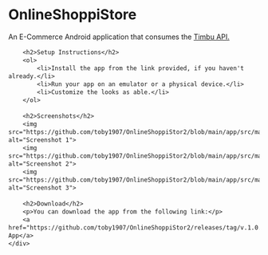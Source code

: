 
<!DOCTYPE html>
<html lang="en">
<head>
    <meta charset="UTF-8">
    <meta name="viewport" content="width=device-width, initial-scale=1.0">
    <title>OnlineShoppiStore</title>
</head>
<body>
    <div class="container">
        <h1>OnlineShoppiStore</h1>
        <p>An E-Commerce Android application that consumes the <a href="https://docs.timbu.cloud/api/intro">Timbu API.</a></p>
        
        <h2>Setup Instructions</h2>
        <ol>
            <li>Install the app from the link provided, if you haven't already.</li>
            <li>Run your app on an emulator or a physical device.</li>
            <li>Customize the looks as able.</li>
        </ol>
        
        <h2>Screenshots</h2>
        <img src="https://github.com/toby1907/OnlineShoppiStor2/blob/main/app/src/main/res/drawable/store1.jpg" alt="Screenshot 1"> 
        <img src="https://github.com/toby1907/OnlineShoppiStor2/blob/main/app/src/main/res/drawable/store2.jpg" alt="Screenshot 2"> 
        <img src="https://github.com/toby1907/OnlineShoppiStor2/blob/main/app/src/main/res/drawable/store3.jpg" alt="Screenshot 3"> 
        
        <h2>Download</h2>
        <p>You can download the app from the following link:</p>
        <a href="https://github.com/toby1907/OnlineShoppiStor2/releases/tag/v.1.0.1">OnlineShoppiStore App</a>
    </div>
</body>
</html>
